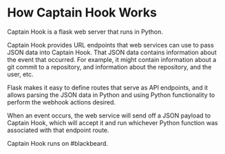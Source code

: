 # How Captain Hook Works

Captain Hook is a flask web server that runs in Python.

Captain Hook provides URL endpoints that web services
can use to pass JSON data into Captain Hook. That JSON
data contains information about the event that occurred.
For example, it might contain information about a git
commit to a repository, and information about the 
repository, and the user, etc.

Flask makes it easy to define routes that serve as 
API endpoints, and it allows parsing the JSON data
in Python and using Python functionality to perform
the webhook actions desired.

When an event occurs, the web service will send off
a JSON payload to Captain Hook, which will accept it
and run whichever Python function was associated with
that endpoint route.

Captain Hook runs on #blackbeard.


